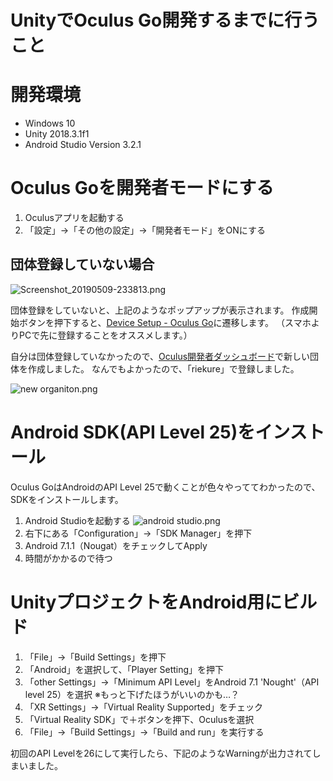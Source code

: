 # UnityでOculus Go開発するまでに行うこと

# 開発環境

- Windows 10
- Unity 2018.3.1f1
- Android Studio Version 3.2.1

# Oculus Goを開発者モードにする

1. Oculusアプリを起動する
2. 「設定」→「その他の設定」→「開発者モード」をONにする

## 団体登録していない場合

![Screenshot_20190509-233813.png](https://qiita-image-store.s3.ap-northeast-1.amazonaws.com/0/233011/3b6c07c3-04ba-c4ad-06a1-c533ae07ea37.png)

団体登録をしていないと、上記のようなポップアップが表示されます。
作成開始ボタンを押下すると、[Device Setup - Oculus Go](https://developer.oculus.com/documentation/mobilesdk/latest/concepts/mobile-device-setup-go/)に遷移します。
（スマホよりPCで先に登録することをオススメします。）

自分は団体登録していなかったので、[Oculus開発者ダッシュボード](https://dashboard.oculus.com/organizations/create/)で新しい団体を作成しました。
なんでもよかったので、「riekure」で登録しました。

![new organiton.png](https://qiita-image-store.s3.ap-northeast-1.amazonaws.com/0/233011/5b463787-c39f-c47e-853c-e80ab3e1559b.png)

# Android SDK(API Level 25)をインストール

Oculus GoはAndroidのAPI Level 25で動くことが色々やっててわかったので、SDKをインストールします。

1. Android Studioを起動する
![android studio.png](https://qiita-image-store.s3.ap-northeast-1.amazonaws.com/0/233011/3f374ad6-0b40-1840-bb8c-3757655a4c32.png)
2. 右下にある「Configuration」→「SDK Manager」を押下
3. Android 7.1.1（Nougat）をチェックしてApply
4. 時間がかかるので待つ

# UnityプロジェクトをAndroid用にビルド

1. 「File」→「Build Settings」を押下
2. 「Android」を選択して、「Player Setting」を押下
3. 「other Settings」→「Minimum API Level」をAndroid 7.1 'Nought'（API level 25）を選択 ※もっと下げたほうがいいのかも…？
4. 「XR Settings」→「Virtual Reality Supported」をチェック
5. 「Virtual Reality SDK」で＋ボタンを押下、Oculusを選択
6. 「File」→「Build Settings」→「Build and run」を実行する

初回のAPI Levelを26にして実行したら、下記のようなWarningが出力されてしまいました。

